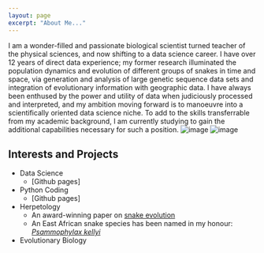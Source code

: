 ```yaml
---
layout: page
excerpt: "About Me..."
---
```


I am a wonder-filled and passionate biological scientist turned teacher of the physical sciences, and now shifting to a data science career. I have over 12 years of direct data experience; my former research illuminated the population dynamics and evolution of different groups of snakes in time and space, via generation and analysis of large genetic sequence data sets and integration of evolutionary information with geographic data. I have always been enthused by the power and utility of data when judiciously processed and interpreted, and my ambition moving forward is to manoeuvre into a scientifically oriented data science niche. To add to the skills transferrable from my academic background, I am currently studying to gain the additional capabilities necessary for such a position. 
![image](https://user-images.githubusercontent.com/84908213/131833807-1a024606-7efc-4911-be69-4a4b510a3ba2.png)
![image](https://user-images.githubusercontent.com/84908213/131837856-889ecfc9-6b14-49e8-aa72-aa0ab3093a03.png)



## Interests and Projects

- Data Science
    - [Github pages]
- Python Coding
    - [Github pages]
- Herpetology
    - An award-winning paper on [snake evolution](https://onlinelibrary.wiley.com/doi/full/10.1111/j.1096-0031.2008.00237.x)
    - An East African snake species has been named in my honour: [*Psammophylax kellyi*](https://reptile-database.reptarium.cz/species?genus=Psammophylax&species=kellyi)
- Evolutionary Biology

